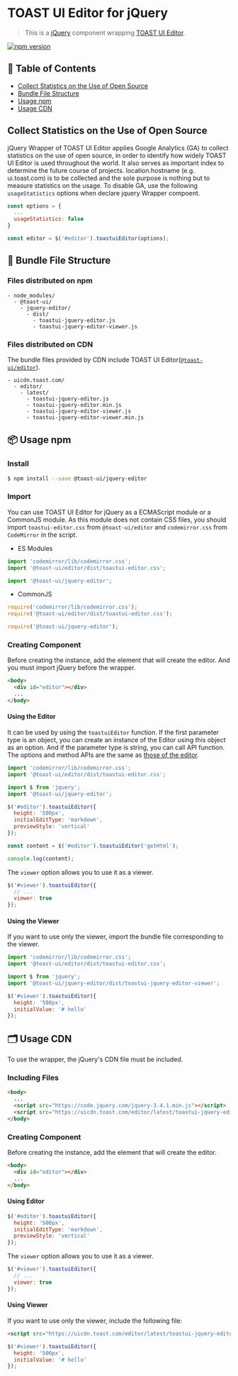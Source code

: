# TOAST UI Editor for jQuery

> This is a [jQuery](https://jquery.com/) component wrapping [TOAST UI Editor](https://github.com/nhn/tui.editor/tree/master/apps/editor).

[![npm version](https://img.shields.io/npm/v/@toast-ui/jquery-editor.svg)](https://www.npmjs.com/package/@toast-ui/jquery-editor)

## 🚩 Table of Contents

- [Collect Statistics on the Use of Open Source](#collect-statistics-on-the-use-of-open-source)
- [Bundle File Structure](#-bundle-file-structure)
- [Usage npm](#-usage-npm)
- [Usage CDN](#-usage-cdn)

## Collect Statistics on the Use of Open Source

jQuery Wrapper of TOAST UI Editor applies Google Analytics (GA) to collect statistics on the use of open source, in order to identify how widely TOAST UI Editor is used throughout the world. It also serves as important index to determine the future course of projects. location.hostname (e.g. ui.toast.com) is to be collected and the sole purpose is nothing but to measure statistics on the usage. To disable GA, use the following `usageStatistics` options when declare jquery Wrapper compoent.

```js
const options = {
  ...
  usageStatistics: false
}

const editor = $('#editor').toastuiEditor(options);
```

## 📁 Bundle File Structure

### Files distributed on npm

```
- node_modules/
  - @toast-ui/
    - jquery-editor/
      - dist/
        - toastui-jquery-editor.js
        - toastui-jquery-editor-viewer.js
```

### Files distributed on CDN

The bundle files provided by CDN include TOAST UI Editor([`@toast-ui/editor`](https://github.com/nhn/tui.editor/tree/master/apps/editor)).

```
- uicdn.toast.com/
  - editor/
    - latest/
      - toastui-jquery-editor.js
      - toastui-jquery-editor.min.js
      - toastui-jquery-editor-viewer.js
      - toastui-jquery-editor-viewer.min.js
```

## 📦 Usage npm

### Install

```sh
$ npm install --save @toast-ui/jquery-editor
```

### Import

You can use TOAST UI Editor for jQuery as a ECMAScript module or a CommonJS module. As this module does not contain CSS files, you should import `toastui-editor.css` from `@toast-ui/editor` and `codemirror.css` from `CodeMirror` in the script.

- ES Modules

```js
import 'codemirror/lib/codemirror.css';
import '@toast-ui/editor/dist/toastui-editor.css';

import '@toast-ui/jquery-editor';
```

- CommonJS

```js
require('codemirror/lib/codemirror.css');
require('@toast-ui/editor/dist/toastui-editor.css');

require('@toast-ui/jquery-editor');
```

### Creating Component

Before creating the instance, add the element that will create the editor. And you must import jQuery before the wrapper.

```html
<body>
  <div id="editor"></div>
  ...
</body>
```

#### Using the Editor

It can be used by using the `toastuiEditor` function. If the first parameter type is an object, you can create an instance of the Editor using this object as an option. And if the parameter type is string, you can call API function. The options and method APIs are the same as [those of the editor](https://nhn.github.io/tui.editor/latest/ToastUIEditor).

```js
import 'codemirror/lib/codemirror.css';
import '@toast-ui/editor/dist/toastui-editor.css';

import $ from 'jquery';
import '@toast-ui/jquery-editor';

$('#editor').toastuiEditor({
  height: '500px',
  initialEditType: 'markdown',
  previewStyle: 'vertical'
});

const content = $('#editor').toastuiEditor('getHtml');

console.log(content);
```

The `viewer` option allows you to use it as a viewer.

```js
$('#viewer').toastuiEditor({
  // ...
  viewer: true
});
```

#### Using the Viewer

If you want to use only the viewer, import the bundle file corresponding to the viewer.

```js
import 'codemirror/lib/codemirror.css';
import '@toast-ui/editor/dist/toastui-editor.css';

import $ from 'jquery';
import '@toast-ui/jquery-editor/dist/toastui-jquery-editor-viewer';

$('#viewer').toastuiEditor({
  height: '500px',
  initialValue: '# hello'
});
```

## 🗂 Usage CDN

To use the wrapper, the jQuery's CDN file must be included.

### Including Files

```html
<body>
  ...
  <script src="https://code.jquery.com/jquery-3.4.1.min.js"></script>
  <script src="https://uicdn.toast.com/editor/latest/toastui-jquery-editor.min.js"></script>
</body>
```

### Creating Component

Before creating the instance, add the element that will create the editor.

```html
<body>
  <div id="editor"></div>
  ...
</body>
```

#### Using Editor

```js
$('#editor').toastuiEditor({
  height: '500px',
  initialEditType: 'markdown',
  previewStyle: 'vertical'
});
```

The `viewer` option allows you to use it as a viewer.

```js
$('#viewer').toastuiEditor({
  // ...
  viewer: true
});
```

#### Using Viewer

If you want to use only the viewer, include the following file:

```html
<script src="https://uicdn.toast.com/editor/latest/toastui-jquery-editor-viewer.min.js"></script>
```

```js
$('#viewer').toastuiEditor({
  height: '500px',
  initialValue: '# hello'
});
```
